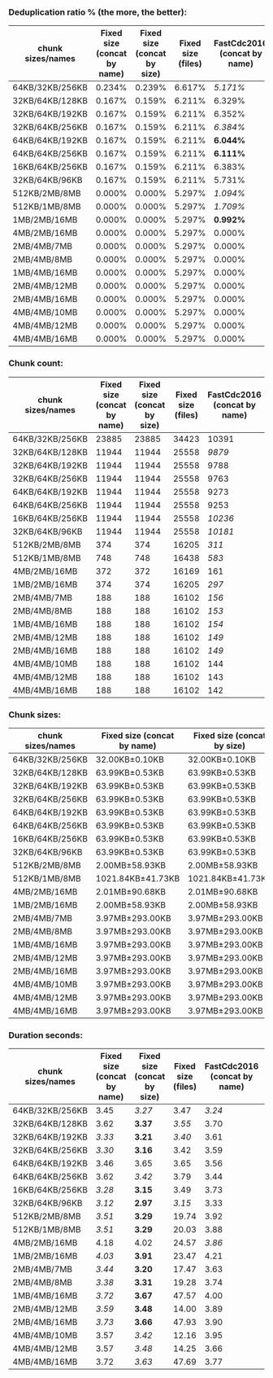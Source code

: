 ### Deduplication ratio % (the more, the better):

| chunk sizes/names | Fixed size (concat by name) | Fixed size (concat by size) | Fixed size (files) | FastCdc2016 (concat by name) | FastCdc2016 (concat by size) | FastCdc2016 (files) | Restic (concat by name) | Restic (concat by size) | Restic (files) | StadiaCdc (concat by name) | StadiaCdc (concat by size) | StadiaCdc (files) | Casync (concat by name) | Casync (concat by size) | Casync (files) | RonomonCdc (concat by name) | RonomonCdc (concat by size) | RonomonCdc (files) |
|-------------------|-----------------------------|-----------------------------|--------------------|------------------------------|------------------------------|---------------------|-------------------------|-------------------------|----------------|----------------------------|----------------------------|-------------------|-------------------------|-------------------------|----------------|-----------------------------|-----------------------------|--------------------|
| 64KB/32KB/256KB   | 0.234%                      | 0.239%                      | 6.617%             | *5.171%*                     | 3.866%                       | 7.495%              | **6.339%**              | 5.140%                  | 8.087%         |                            |                            |                   | *6.235%*                | 5.013%                  | 7.798%         | 6.267%                      | 4.584%                      | 7.829%             |
| 32KB/64KB/128KB   | 0.167%                      | 0.159%                      | 6.211%             | 6.329%                       | 4.937%                       | 8.002%              | *6.545%*                | 5.507%                  | 8.400%         | **7.112%**                 | 5.912%                     | 8.574%            | *6.406%*                | 5.410%                  | 8.166%         | 6.862%                      | 5.694%                      | 8.351%             |
| 32KB/64KB/192KB   | 0.167%                      | 0.159%                      | 6.211%             | 6.352%                       | 4.979%                       | 7.966%              | *6.586%*                | 5.645%                  | 8.443%         | **6.952%**                 | 5.777%                     | 8.468%            | *6.397%*                | 5.281%                  | 8.051%         | 6.949%                      | 5.798%                      | 8.420%             |
| 32KB/64KB/256KB   | 0.167%                      | 0.159%                      | 6.211%             | *6.384%*                     | 4.979%                       | 7.977%              | *6.589%*                | 5.646%                  | 8.412%         | **6.911%**                 | 5.793%                     | 8.468%            | 6.355%                  | 5.284%                  | 8.057%         | 6.880%                      | 5.782%                      | 8.373%             |
| 64KB/64KB/192KB   | 0.167%                      | 0.159%                      | 6.211%             | **6.044%**                   | 4.886%                       | 7.862%              | *5.579%*                | 4.894%                  | 7.836%         | 0.167%                     | 0.159%                     | 6.211%            | *5.462%*                | 4.362%                  | 7.489%         | 5.872%                      | 4.799%                      | 7.660%             |
| 64KB/64KB/256KB   | 0.167%                      | 0.159%                      | 6.211%             | **6.111%**                   | 4.907%                       | 7.872%              | *5.716%*                | 4.946%                  | 7.867%         | 0.167%                     | 0.159%                     | 6.211%            | *5.706%*                | 4.654%                  | 7.525%         | 5.974%                      | 4.755%                      | 7.646%             |
| 16KB/64KB/256KB   | 0.167%                      | 0.159%                      | 6.211%             | 6.383%                       | 5.031%                       | 8.027%              | **7.154%**              | 6.254%                  | 8.995%         | *6.920%*                   | 5.773%                     | 8.725%            | *6.656%*                | 5.590%                  | 8.343%         | 6.841%                      | 5.664%                      | 8.257%             |
| 32KB/64KB/96KB    | 0.167%                      | 0.159%                      | 6.211%             | 5.731%                       | 4.771%                       | 7.980%              | *6.539%*                | 5.347%                  | 8.346%         | **7.224%**                 | 6.030%                     | 8.670%            | *6.457%*                | 5.355%                  | 8.239%         | 6.916%                      | 5.789%                      | 8.515%             |
| 512KB/2MB/8MB     | 0.000%                      | 0.000%                      | 5.297%             | *1.094%*                     | 0.536%                       | 5.530%              | **1.253%**              | *1.179%*                | 5.683%         | 0.809%                     | 0.726%                     | 6.102%            | 0.388%                  | 0.388%                  | 5.558%         | 0.461%                      | 0.000%                      | 5.413%             |
| 512KB/1MB/8MB     | 0.000%                      | 0.000%                      | 5.297%             | *1.709%*                     | 0.949%                       | 5.795%              | **1.808%**              | 1.420%                  | 5.922%         | *1.593%*                   | 1.335%                     | 6.211%            | 1.060%                  | 1.042%                  | 5.777%         | 1.747%                      | 1.171%                      | 6.056%             |
| 1MB/2MB/16MB      | 0.000%                      | 0.000%                      | 5.297%             | **0.992%**                   | 0.536%                       | 5.530%              | 0.535%                  | 0.399%                  | 5.501%         | *0.713%*                   | *0.729%*                   | 5.842%            | 0.261%                  | 0.261%                  | 5.297%         | 0.000%                      | 0.000%                      | 5.297%             |
| 4MB/2MB/16MB      | 0.000%                      | 0.000%                      | 5.297%             | 0.000%                       | 0.000%                       | 5.297%              | 0.000%                  | 0.000%                  | 5.297%         |                            |                            |                   | 0.000%                  | 0.000%                  | 5.297%         | 0.461%                      | 0.361%                      | 5.413%             |
| 2MB/4MB/7MB       | 0.000%                      | 0.000%                      | 5.297%             | 0.000%                       | 0.000%                       | 5.297%              | 0.000%                  | 0.000%                  | 5.297%         | 0.000%                     | 0.000%                     | 5.457%            | 0.000%                  | 0.000%                  | 5.297%         | 0.000%                      | 0.000%                      | 5.413%             |
| 2MB/4MB/8MB       | 0.000%                      | 0.000%                      | 5.297%             | 0.000%                       | 0.000%                       | 5.297%              | 0.000%                  | 0.000%                  | 5.297%         | 0.000%                     | 0.000%                     | 5.457%            | 0.000%                  | 0.000%                  | 5.297%         | 0.000%                      | 0.000%                      | 5.413%             |
| 1MB/4MB/16MB      | 0.000%                      | 0.000%                      | 5.297%             | 0.000%                       | 0.000%                       | 5.297%              | **0.535%**              | *0.399%*                | 5.501%         | *0.310%*                   | 0.160%                     | 5.797%            | 0.000%                  | 0.000%                  | 5.656%         | 0.000%                      | 0.000%                      | 5.413%             |
| 2MB/4MB/12MB      | 0.000%                      | 0.000%                      | 5.297%             | 0.000%                       | 0.000%                       | 5.297%              | 0.000%                  | 0.000%                  | 5.297%         | 0.000%                     | 0.000%                     | 5.457%            | 0.000%                  | 0.000%                  | 5.297%         | 0.000%                      | 0.000%                      | 5.413%             |
| 2MB/4MB/16MB      | 0.000%                      | 0.000%                      | 5.297%             | 0.000%                       | 0.000%                       | 5.297%              | 0.000%                  | 0.000%                  | 5.297%         | 0.000%                     | 0.000%                     | 5.457%            | 0.000%                  | 0.000%                  | 5.297%         | 0.000%                      | 0.000%                      | 5.413%             |
| 4MB/4MB/10MB      | 0.000%                      | 0.000%                      | 5.297%             | 0.000%                       | 0.000%                       | 5.297%              | 0.000%                  | 0.000%                  | 5.297%         | 0.000%                     | 0.000%                     | 5.297%            | 0.000%                  | 0.000%                  | 5.297%         | 0.000%                      | 0.000%                      | 5.297%             |
| 4MB/4MB/12MB      | 0.000%                      | 0.000%                      | 5.297%             | 0.000%                       | 0.000%                       | 5.297%              | 0.000%                  | 0.000%                  | 5.297%         | 0.000%                     | 0.000%                     | 5.297%            | 0.000%                  | 0.000%                  | 5.297%         | 0.000%                      | 0.000%                      | 5.297%             |
| 4MB/4MB/16MB      | 0.000%                      | 0.000%                      | 5.297%             | 0.000%                       | 0.000%                       | 5.297%              | 0.000%                  | 0.000%                  | 5.297%         | 0.000%                     | 0.000%                     | 5.297%            | 0.000%                  | 0.000%                  | 5.297%         | 0.000%                      | 0.000%                      | 5.297%             |

### Chunk count:

| chunk sizes/names | Fixed size (concat by name) | Fixed size (concat by size) | Fixed size (files) | FastCdc2016 (concat by name) | FastCdc2016 (concat by size) | FastCdc2016 (files) | Restic (concat by name) | Restic (concat by size) | Restic (files) | StadiaCdc (concat by name) | StadiaCdc (concat by size) | StadiaCdc (files) | Casync (concat by name) | Casync (concat by size) | Casync (files) | RonomonCdc (concat by name) | RonomonCdc (concat by size) | RonomonCdc (files) |
|-------------------|-----------------------------|-----------------------------|--------------------|------------------------------|------------------------------|---------------------|-------------------------|-------------------------|----------------|----------------------------|----------------------------|-------------------|-------------------------|-------------------------|----------------|-----------------------------|-----------------------------|--------------------|
| 64KB/32KB/256KB   | 23885                       | 23885                       | 34423              | 10391                        | 10391                        | 24175               | **8321**                | *8355*                  | 22542          |                            |                            |                   | 8376                    | *8357*                  | 22525          | 9104                        | 9127                        | 23171              |
| 32KB/64KB/128KB   | 11944                       | 11944                       | 25558              | *9879*                       | **9853**                     | 23870               | 10862                   | 10897                   | 24870          | 12045                      | 12069                      | 27310             | *10012*                 | 10031                   | 24217          | 11638                       | 11635                       | 25692              |
| 32KB/64KB/192KB   | 11944                       | 11944                       | 25558              | 9788                         | *9759*                       | 23811               | 10142                   | 10170                   | 24315          | 11444                      | 11478                      | 26893             | **9259**                | *9274*                  | 23699          | 11208                       | 11211                       | 25408              |
| 32KB/64KB/256KB   | 11944                       | 11944                       | 25558              | 9763                         | *9739*                       | 23797               | 9888                    | 9928                    | 24113          | 11309                      | 11335                      | 26798             | **9023**                | *9029*                  | 23550          | 11091                       | 11098                       | 25334              |
| 64KB/64KB/192KB   | 11944                       | 11944                       | 25558              | 9273                         | 9263                         | 23294               | *7095*                  | 7107                    | 21481          | 11944                      | 11944                      | 25558             | **6789**                | *6802*                  | 21282          | 7650                        | 7628                        | 21980              |
| 64KB/64KB/256KB   | 11944                       | 11944                       | 25558              | 9253                         | 9247                         | 23284               | *6852*                  | 6880                    | 21300          | 11944                      | 11944                      | 25558             | **6572**                | *6576*                  | 21145          | 7542                        | 7514                        | 21905              |
| 16KB/64KB/256KB   | 11944                       | 11944                       | 25558              | *10236*                      | **10213**                    | 24280               | 13415                   | 13455                   | 27926          | 11381                      | 11358                      | 29831             | *11219*                 | 11238                   | 25961          | 11057                       | 11042                       | 25314              |
| 32KB/64KB/96KB    | 11944                       | 11944                       | 25558              | *10181*                      | **10166**                    | 24108               | 11889                   | 11892                   | 25755          | 13120                      | 13116                      | 28068             | *11099*                 | *11099*                 | 25067          | 12392                       | 12363                       | 26278              |
| 512KB/2MB/8MB     | 374                         | 374                         | 16205              | *311*                        | 317                          | 16175               | 647                     | 733                     | 16395          | 348                        | 353                        | 16367             | **259**                 | *267*                   | 16187          | 304                         | 304                         | 16185              |
| 512KB/1MB/8MB     | 748                         | 748                         | 16438              | *583*                        | 595                          | 16348               | 765                     | 827                     | 16477          | 665                        | 685                        | 16539             | **529**                 | *530*                   | 16334          | 648                         | 635                         | 16412              |
| 4MB/2MB/16MB      | 372                         | 372                         | 16169              | 161                          | 161                          | 16087               | *146*                   | 157                     | 16080          |                            |                            |                   | *116*                   | **114**                 | 16074          | 136                         | 135                         | 16076              |
| 1MB/2MB/16MB      | 374                         | 374                         | 16205              | *297*                        | 303                          | 16167               | 406                     | 453                     | 16238          | 351                        | 350                        | 16244             | **211**                 | *216*                   | 16140          | 296                         | 301                         | 16176              |
| 2MB/4MB/7MB       | 188                         | 188                         | 16102              | *156*                        | *156*                        | 16083               | 236                     | 262                     | 16132          | 201                        | 202                        | 16130             | *146*                   | **142**                 | 16081          | 178                         | 178                         | 16102              |
| 2MB/4MB/8MB       | 188                         | 188                         | 16102              | *153*                        | 154                          | 16082               | 234                     | 262                     | 16132          | 196                        | 196                        | 16130             | *134*                   | **133**                 | 16075          | 174                         | 169                         | 16099              |
| 1MB/4MB/16MB      | 188                         | 188                         | 16102              | *154*                        | 155                          | 16086               | 365                     | 421                     | 16215          | 191                        | 193                        | 16187             | **114**                 | *115*                   | 16080          | 163                         | 157                         | 16091              |
| 2MB/4MB/12MB      | 188                         | 188                         | 16102              | *149*                        | 150                          | 16081               | 229                     | 258                     | 16130          | 189                        | 189                        | 16127             | **110**                 | *113*                   | 16067          | 161                         | 159                         | 16095              |
| 2MB/4MB/16MB      | 188                         | 188                         | 16102              | *149*                        | 150                          | 16081               | 228                     | 257                     | 16129          | 189                        | 189                        | 16127             | **101**                 | *104*                   | 16063          | 159                         | 156                         | 16093              |
| 4MB/4MB/10MB      | 188                         | 188                         | 16102              | 144                          | 144                          | 16079               | *141*                   | 150                     | 16075          | 188                        | 188                        | 16102             | **95**                  | *97*                    | 16060          | 114                         | 117                         | 16069              |
| 4MB/4MB/12MB      | 188                         | 188                         | 16102              | 143                          | 143                          | 16079               | *140*                   | 149                     | 16075          | 188                        | 188                        | 16102             | **90**                  | *92*                    | 16058          | 108                         | 113                         | 16067              |
| 4MB/4MB/16MB      | 188                         | 188                         | 16102              | 142                          | 143                          | 16079               | *139*                   | 149                     | 16075          | 188                        | 188                        | 16102             | **79**                  | *84*                    | 16054          | 105                         | 110                         | 16065              |

### Chunk sizes:

| chunk sizes/names | Fixed size (concat by name) | Fixed size (concat by size) | Fixed size (files) | FastCdc2016 (concat by name) | FastCdc2016 (concat by size) | FastCdc2016 (files) | Restic (concat by name) | Restic (concat by size) | Restic (files)   | StadiaCdc (concat by name) | StadiaCdc (concat by size) | StadiaCdc (files) | Casync (concat by name) | Casync (concat by size) | Casync (files)   | RonomonCdc (concat by name) | RonomonCdc (concat by size) | RonomonCdc (files) |
|-------------------|-----------------------------|-----------------------------|--------------------|------------------------------|------------------------------|---------------------|-------------------------|-------------------------|------------------|----------------------------|----------------------------|-------------------|-------------------------|-------------------------|------------------|-----------------------------|-----------------------------|--------------------|
| 64KB/32KB/256KB   | 32.00KB±0.10KB              | 32.00KB±0.10KB              | 22.20KB±13.34KB    | 73.56KB±12.60KB              | 73.56KB±12.48KB              | 31.62KB±30.62KB     | 91.86KB±31.38KB         | 91.48KB±31.17KB         | 33.91KB±39.95KB  |                            |                            |                   | 91.25KB±29.93KB         | 91.46KB±30.07KB         | 33.93KB±38.98KB  | 83.96KB±23.25KB             | 83.74KB±23.07KB             | 32.99KB±35.43KB    |
| 32KB/64KB/128KB   | 63.99KB±0.53KB              | 63.99KB±0.53KB              | 29.91KB±26.14KB    | 77.37KB±18.76KB              | 77.57KB±18.89KB              | 32.02KB±32.58KB     | 70.37KB±33.47KB         | 70.14KB±33.23KB         | 30.73KB±34.91KB  | 63.46KB±25.00KB            | 63.33KB±25.05KB            | 27.99KB±28.77KB   | 76.34KB±32.08KB         | 76.20KB±32.15KB         | 31.56KB±34.99KB  | 65.68KB±28.57KB             | 65.69KB±28.68KB             | 29.75KB±30.89KB    |
| 32KB/64KB/192KB   | 63.99KB±0.53KB              | 63.99KB±0.53KB              | 29.91KB±26.14KB    | 78.09KB±22.08KB              | 78.32KB±22.16KB              | 32.10KB±33.35KB     | 75.36KB±45.17KB         | 75.16KB±44.78KB         | 31.43KB±40.03KB  | 66.79KB±32.83KB            | 66.59KB±32.84KB            | 28.42KB±31.82KB   | 82.55KB±44.39KB         | 82.42KB±44.64KB         | 32.25KB±39.66KB  | 68.20KB±35.55KB             | 68.18KB±35.78KB             | 30.08KB±33.46KB    |
| 32KB/64KB/256KB   | 63.99KB±0.53KB              | 63.99KB±0.53KB              | 29.91KB±26.14KB    | 78.29KB±23.59KB              | 78.48KB±23.61KB              | 32.12KB±33.70KB     | 77.30KB±51.39KB         | 76.99KB±50.78KB         | 31.70KB±42.69KB  | 67.59KB±36.24KB            | 67.43KB±36.43KB            | 28.52KB±33.03KB   | 84.71KB±50.52KB         | 84.65KB±51.07KB         | 32.46KB±41.81KB  | 68.91KB±39.00KB             | 68.87KB±39.12KB             | 30.17KB±34.68KB    |
| 64KB/64KB/192KB   | 63.99KB±0.53KB              | 63.99KB±0.53KB              | 29.91KB±26.14KB    | 82.43KB±20.23KB              | 82.51KB±20.22KB              | 32.81KB±34.31KB     | 107.73KB±40.82KB        | 107.55KB±40.64KB        | 35.58KB±46.67KB  | 63.99KB±0.53KB             | 63.99KB±0.53KB             | 29.91KB±26.14KB   | 112.58KB±39.30KB        | 112.37KB±39.63KB        | 35.91KB±46.29KB  | 99.91KB±33.31KB             | 100.20KB±33.65KB            | 34.77KB±41.82KB    |
| 64KB/64KB/256KB   | 63.99KB±0.53KB              | 63.99KB±0.53KB              | 29.91KB±26.14KB    | 82.60KB±21.89KB              | 82.66KB±21.84KB              | 32.83KB±34.65KB     | 111.55KB±50.10KB        | 111.10KB±49.60KB        | 35.88KB±49.64KB  | 63.99KB±0.53KB             | 63.99KB±0.53KB             | 29.91KB±26.14KB   | 116.30KB±48.27KB        | 116.23KB±48.82KB        | 36.15KB±48.69KB  | 101.34KB±38.55KB            | 101.72KB±38.97KB            | 34.89KB±43.18KB    |
| 16KB/64KB/256KB   | 63.99KB±0.53KB              | 63.99KB±0.53KB              | 29.91KB±26.14KB    | 74.67KB±26.19KB              | 74.84KB±26.20KB              | 31.48KB±33.24KB     | 56.98KB±50.68KB         | 56.81KB±50.11KB         | 27.37KB±38.94KB  | 67.16KB±48.61KB            | 67.29KB±48.94KB            | 25.62KB±35.67KB   | 68.13KB±51.00KB         | 68.01KB±51.45KB         | 29.44KB±38.66KB  | 69.13KB±40.23KB             | 69.22KB±40.42KB             | 30.19KB±35.29KB    |
| 32KB/64KB/96KB    | 63.99KB±0.53KB              | 63.99KB±0.53KB              | 29.91KB±26.14KB    | 75.07KB±14.12KB              | 75.19KB±14.26KB              | 31.70KB±31.19KB     | 64.29KB±24.04KB         | 64.27KB±23.96KB         | 29.68KB±30.23KB  | 58.26KB±17.95KB            | 58.28KB±18.12KB            | 27.23KB±25.51KB   | 68.87KB±22.48KB         | 68.87KB±22.58KB         | 30.49KB±30.45KB  | 61.68KB±21.60KB             | 61.82KB±21.68KB             | 29.09KB±27.81KB    |
| 512KB/2MB/8MB     | 2.00MB±58.93KB              | 2.00MB±58.93KB              | 47.17KB±234.45KB   | 2.40MB±967.90KB              | 2.35MB±902.02KB              | 47.25KB±261.58KB    | 1.15MB±1.31MB           | 1.02MB±1.02MB           | 46.62KB±260.00KB | 2.14MB±1.52MB              | 2.11MB±1.48MB              | 46.70KB±272.61KB  | 2.88MB±2.14MB           | 2.80MB±2.04MB           | 47.22KB±304.03KB | 2.46MB±1.59MB               | 2.46MB±1.64MB               | 47.22KB±298.62KB   |
| 512KB/1MB/8MB     | 1021.84KB±41.73KB           | 1021.84KB±41.73KB           | 46.50KB±169.00KB   | 1.28MB±484.73KB              | 1.25MB±459.42KB              | 46.75KB±198.36KB    | 999.13KB±790.28KB       | 924.23KB±710.24KB       | 46.39KB±211.72KB | 1.12MB±672.81KB            | 1.09MB±611.47KB            | 46.21KB±187.72KB  | 1.41MB±1.00MB           | 1.41MB±1019.12KB        | 46.79KB±227.48KB | 1.15MB±737.28KB             | 1.18MB±755.28KB             | 46.57KB±204.39KB   |
| 4MB/2MB/16MB      | 2.01MB±90.68KB              | 2.01MB±90.68KB              | 47.27KB±247.36KB   | 4.64MB±962.73KB              | 4.64MB±908.48KB              | 47.51KB±339.06KB    | 5.11MB±1.66MB           | 4.75MB±1.28MB           | 47.53KB±367.30KB |                            |                            |                   | 6.43MB±2.47MB           | 6.55MB±2.67MB           | 47.55KB±374.96KB | 5.49MB±1.54MB               | 5.53MB±1.88MB               | 47.55KB±376.16KB   |
| 1MB/2MB/16MB      | 2.00MB±58.93KB              | 2.00MB±58.93KB              | 47.17KB±234.45KB   | 2.51MB±1021.95KB             | 2.46MB±831.56KB              | 47.28KB±264.24KB    | 1.84MB±1.52MB           | 1.65MB±1.19MB           | 47.07KB±280.90KB | 2.13MB±1.21MB              | 2.13MB±1.20MB              | 47.05KB±273.42KB  | 3.54MB±2.51MB           | 3.46MB±2.72MB           | 47.36KB±318.37KB | 2.52MB±1.55MB               | 2.48MB±1.73MB               | 47.25KB±296.53KB   |
| 2MB/4MB/7MB       | 3.97MB±293.00KB             | 3.97MB±293.00KB             | 47.47KB±316.40KB   | 4.78MB±1.13MB                | 4.78MB±1.16MB                | 47.52KB±347.77KB    | 3.16MB±1.66MB           | 2.85MB±1.29MB           | 47.38KB±321.19KB | 3.71MB±1.37MB              | 3.70MB±1.37MB              | 47.39KB±320.06KB  | 5.11MB±1.92MB           | 5.26MB±1.78MB           | 47.53KB±366.93KB | 4.19MB±1.72MB               | 4.19MB±1.73MB               | 47.47KB±337.42KB   |
| 2MB/4MB/8MB       | 3.97MB±293.00KB             | 3.97MB±293.00KB             | 47.47KB±316.40KB   | 4.88MB±1.31MB                | 4.85MB±1.31MB                | 47.53KB±352.05KB    | 3.19MB±1.80MB           | 2.85MB±1.41MB           | 47.38KB±325.88KB | 3.81MB±1.51MB              | 3.81MB±1.60MB              | 47.39KB±322.12KB  | 5.57MB±2.26MB           | 5.61MB±2.15MB           | 47.55KB±384.59KB | 4.29MB±1.97MB               | 4.42MB±2.00MB               | 47.48KB±347.40KB   |
| 1MB/4MB/16MB      | 3.97MB±293.00KB             | 3.97MB±293.00KB             | 47.47KB±316.40KB   | 4.85MB±1.76MB                | 4.82MB±1.67MB                | 47.52KB±353.10KB    | 2.04MB±2.13MB           | 1.77MB±1.64MB           | 47.14KB±330.17KB | 3.91MB±2.77MB              | 3.87MB±2.77MB              | 47.22KB±356.25KB  | 6.55MB±4.86MB           | 6.49MB±4.55MB           | 47.53KB±449.33KB | 4.58MB±3.03MB               | 4.75MB±3.09MB               | 47.50KB±395.25KB   |
| 2MB/4MB/12MB      | 3.97MB±293.00KB             | 3.97MB±293.00KB             | 47.47KB±316.40KB   | 5.01MB±1.56MB                | 4.98MB±1.55MB                | 47.53KB±354.73KB    | 3.26MB±2.13MB           | 2.89MB±1.70MB           | 47.39KB±341.70KB | 3.95MB±1.87MB              | 3.95MB±1.97MB              | 47.39KB±335.26KB  | 6.79MB±3.74MB           | 6.61MB±3.54MB           | 47.57KB±425.41KB | 4.64MB±2.70MB               | 4.69MB±2.71MB               | 47.49KB±375.78KB   |
| 2MB/4MB/16MB      | 3.97MB±293.00KB             | 3.97MB±293.00KB             | 47.47KB±316.40KB   | 5.01MB±1.64MB                | 4.98MB±1.55MB                | 47.53KB±354.73KB    | 3.27MB±2.32MB           | 2.90MB±1.85MB           | 47.39KB±354.99KB | 3.95MB±1.87MB              | 3.95MB±1.97MB              | 47.39KB±335.26KB  | 7.39MB±4.74MB           | 7.18MB±4.42MB           | 47.58KB±457.51KB | 4.69MB±2.89MB               | 4.78MB±3.06MB               | 47.49KB±391.74KB   |
| 4MB/4MB/10MB      | 3.97MB±293.00KB             | 3.97MB±293.00KB             | 47.47KB±316.40KB   | 5.18MB±1.33MB                | 5.18MB±1.36MB                | 47.54KB±357.84KB    | 5.29MB±1.83MB           | 4.98MB±1.60MB           | 47.55KB±381.38KB | 3.97MB±293.00KB            | 3.97MB±293.00KB            | 47.47KB±316.40KB  | 7.86MB±2.18MB           | 7.70MB±2.23MB           | 47.59KB±426.52KB | 6.55MB±2.19MB               | 6.38MB±2.13MB               | 47.57KB±399.24KB   |
| 4MB/4MB/12MB      | 3.97MB±293.00KB             | 3.97MB±293.00KB             | 47.47KB±316.40KB   | 5.22MB±1.43MB                | 5.22MB±1.48MB                | 47.54KB±357.84KB    | 5.33MB±2.03MB           | 5.01MB±1.80MB           | 47.55KB±386.25KB | 3.97MB±293.00KB            | 3.97MB±293.00KB            | 47.47KB±316.40KB  | 8.29MB±3.09MB           | 8.11MB±3.14MB           | 47.60KB±438.50KB | 6.91MB±2.58MB               | 6.61MB±2.59MB               | 47.57KB±414.64KB   |
| 4MB/4MB/16MB      | 3.97MB±293.00KB             | 3.97MB±293.00KB             | 47.47KB±316.40KB   | 5.26MB±1.52MB                | 5.22MB±1.51MB                | 47.54KB±357.84KB    | 5.37MB±2.35MB           | 5.01MB±1.96MB           | 47.55KB±397.99KB | 3.97MB±293.00KB            | 3.97MB±293.00KB            | 47.47KB±316.40KB  | 9.45MB±4.33MB           | 8.89MB±4.00MB           | 47.61KB±471.81KB | 7.11MB±3.07MB               | 6.79MB±3.12MB               | 47.58KB±436.29KB   |

### Duration seconds:

| chunk sizes/names | Fixed size (concat by name) | Fixed size (concat by size) | Fixed size (files) | FastCdc2016 (concat by name) | FastCdc2016 (concat by size) | FastCdc2016 (files) | Restic (concat by name) | Restic (concat by size) | Restic (files) | StadiaCdc (concat by name) | StadiaCdc (concat by size) | StadiaCdc (files) | Casync (concat by name) | Casync (concat by size) | Casync (files) | RonomonCdc (concat by name) | RonomonCdc (concat by size) | RonomonCdc (files) |
|-------------------|-----------------------------|-----------------------------|--------------------|------------------------------|------------------------------|---------------------|-------------------------|-------------------------|----------------|----------------------------|----------------------------|-------------------|-------------------------|-------------------------|----------------|-----------------------------|-----------------------------|--------------------|
| 64KB/32KB/256KB   | 3.45                        | *3.27*                      | 3.47               | *3.24*                       | **3.21**                     | 3.41                | 3.66                    | 3.68                    | 3.75           |                            |                            |                   | 4.95                    | 4.69                    | 4.64           | 4.07                        | 3.69                        | 3.88               |
| 32KB/64KB/128KB   | 3.62                        | **3.37**                    | *3.55*             | 3.70                         | 3.64                         | 3.56                | 4.13                    | 4.01                    | 36.71          | 3.75                       | *3.51*                     | 3.67              | 6.59                    | 6.44                    | 6.12           | 3.86                        | 3.84                        | 4.07               |
| 32KB/64KB/192KB   | *3.33*                      | **3.21**                    | *3.40*             | 3.61                         | 3.55                         | 3.70                | 4.26                    | 4.11                    | 36.15          | 3.66                       | 3.51                       | 3.76              | 6.78                    | 6.51                    | 6.24           | 3.94                        | 3.97                        | 4.08               |
| 32KB/64KB/256KB   | *3.30*                      | **3.16**                    | 3.42               | 3.59                         | *3.40*                       | 3.94                | 4.62                    | 4.32                    | 37.17          | 3.63                       | 3.79                       | 3.93              | 7.08                    | 7.02                    | 6.66           | 4.02                        | 3.85                        | 3.99               |
| 64KB/64KB/192KB   | 3.46                        | 3.65                        | 3.65               | 3.56                         | **3.34**                     | *3.46*              | 4.06                    | 3.91                    | 38.34          | 3.51                       | 3.48                       | *3.36*            | 6.16                    | 6.17                    | 5.75           | 3.60                        | 3.56                        | 3.75               |
| 64KB/64KB/256KB   | 3.62                        | *3.42*                      | 3.79               | 3.44                         | 3.51                         | 3.85                | 4.26                    | 4.25                    | 38.37          | **3.32**                   | *3.33*                     | 3.52              | 5.91                    | 5.93                    | 5.40           | 3.78                        | 3.52                        | 3.81               |
| 16KB/64KB/256KB   | *3.28*                      | **3.15**                    | 3.49               | 3.73                         | *3.48*                       | 3.77                | 4.50                    | 4.31                    | 36.15          | 3.81                       | 3.56                       | 3.85              | 7.42                    | 7.05                    | 6.96           | 3.84                        | 3.91                        | 4.17               |
| 32KB/64KB/96KB    | *3.12*                      | **2.97**                    | *3.15*             | 3.33                         | 3.21                         | 3.40                | 3.90                    | 3.72                    | 30.11          | 3.44                       | 3.27                       | 3.45              | 6.03                    | 5.79                    | 5.61           | 3.78                        | 3.74                        | 3.94               |
| 512KB/2MB/8MB     | *3.51*                      | **3.29**                    | 19.74              | 3.92                         | *3.65*                       | 21.70               | 4.57                    | 4.30                    | 54.26          | 4.83                       | 4.60                       | 25.02             | 7.73                    | 7.53                    | 22.33          | 4.53                        | 4.47                        | 24.79              |
| 512KB/1MB/8MB     | *3.51*                      | **3.29**                    | 20.03              | 3.88                         | *3.70*                       | 20.06               | 4.46                    | 4.10                    | 45.54          | 3.98                       | 4.11                       | 20.56             | 6.98                    | 6.69                    | 21.48          | 4.37                        | 4.22                        | 27.00              |
| 4MB/2MB/16MB      | 4.18                        | 4.02                        | 24.57              | *3.86*                       | **3.74**                     | 24.57               | 4.02                    | *3.94*                  | 49.17          |                            |                            |                   | 5.52                    | 5.65                    | 49.49          | 4.00                        | 3.95                        | 53.84              |
| 1MB/2MB/16MB      | *4.03*                      | **3.91**                    | 23.47              | 4.21                         | *4.12*                       | 23.54               | 4.73                    | 4.72                    | 49.11          | 4.31                       | 4.35                       | 23.71             | 7.39                    | 7.12                    | 49.47          | 4.45                        | 4.58                        | 59.35              |
| 2MB/4MB/7MB       | *3.44*                      | **3.20**                    | 17.47              | 3.63                         | *3.55*                       | 17.79               | 4.03                    | 3.75                    | 42.95          | 3.75                       | 3.56                       | 17.62             | 6.42                    | 6.36                    | 18.92          | 4.02                        | 3.69                        | 22.20              |
| 2MB/4MB/8MB       | *3.38*                      | **3.31**                    | 19.28              | 3.74                         | *3.57*                       | 19.40               | 3.98                    | 3.88                    | 44.85          | 3.79                       | 3.80                       | 21.43             | 6.67                    | 6.45                    | 20.94          | 4.16                        | 4.07                        | 26.85              |
| 1MB/4MB/16MB      | *3.72*                      | **3.67**                    | 47.57              | 4.00                         | *3.95*                       | 47.69               | 4.67                    | 4.62                    | 74.30          | 4.20                       | 4.15                       | 48.82             | 8.12                    | 7.72                    | 49.56          | 4.23                        | 4.13                        | 49.22              |
| 2MB/4MB/12MB      | *3.59*                      | **3.48**                    | 14.00              | 3.89                         | *3.78*                       | 14.33               | 4.24                    | 4.16                    | 40.06          | 4.08                       | 4.07                       | 14.33             | 7.03                    | 6.74                    | 15.95          | 4.04                        | 4.11                        | 19.21              |
| 2MB/4MB/16MB      | *3.73*                      | **3.66**                    | 47.93              | 3.90                         | *3.87*                       | 47.72               | 4.35                    | 4.27                    | 74.24          | 4.07                       | 3.98                       | 48.01             | 7.32                    | 7.09                    | 49.81          | 4.24                        | 4.31                        | 53.02              |
| 4MB/4MB/10MB      | 3.57                        | *3.42*                      | 12.16              | 3.95                         | 3.54                         | 11.98               | 3.84                    | 3.65                    | 37.34          | *3.43*                     | **3.34**                   | 11.72             | 5.84                    | 5.54                    | 12.65          | 3.93                        | 4.03                        | 12.56              |
| 4MB/4MB/12MB      | 3.57                        | *3.48*                      | 14.25              | 3.66                         | *3.56*                       | 14.10               | 3.86                    | 3.74                    | 39.47          | 3.57                       | **3.46**                   | 14.09             | 5.89                    | 5.75                    | 15.11          | 3.78                        | 3.74                        | 17.41              |
| 4MB/4MB/16MB      | 3.72                        | *3.63*                      | 47.69              | 3.77                         | *3.70*                       | 47.56               | 3.96                    | 3.89                    | 74.11          | 3.72                       | **3.63**                   | 47.57             | 6.21                    | 6.32                    | 48.48          | 3.85                        | 3.87                        | 54.63              |
